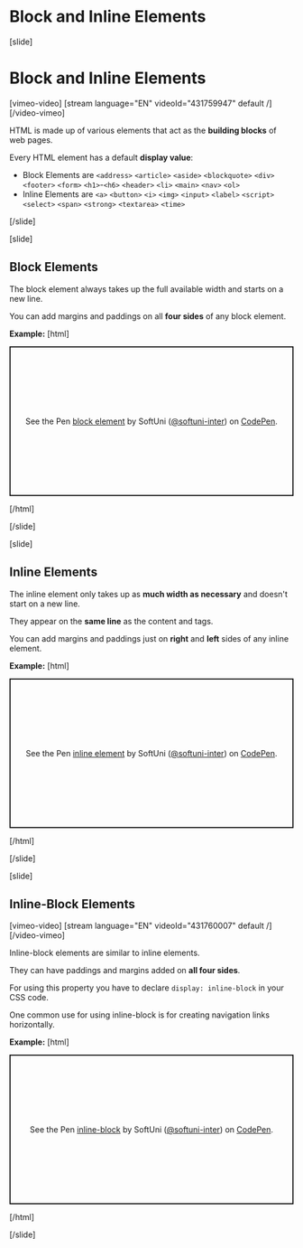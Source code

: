 # Block and Inline Elements

[slide]

# Block and Inline Elements

[vimeo-video]
[stream language="EN" videoId="431759947" default /]
[/video-vimeo]

HTML is made up of various elements that act as the **building blocks** of web pages. 

Every HTML element has a default **display value**:
* Block Elements are `<address>` `<article>` `<aside>` `<blockquote>` `<div>` `<footer>` `<form>` `<h1>`-`<h6>` `<header>` `<li>` `<main>` `<nav>` `<ol>`
* Inline Elements are `<a>` `<button>` `<i>` `<img>` `<input>` `<label>`  `<script>` `<select>`  `<span>` `<strong>` `<textarea>` `<time>`

[/slide]

[slide]
## Block Elements

The block element always takes up the full available width and starts on a new line.

You can add margins and paddings on all **four sides** of any block element.

**Example:**
[html]
<p class="codepen" data-height="265" data-theme-id="39135" data-default-tab="result" data-user="softuni-inter" data-slug-hash="GRpXKQa" style="height: 265px; box-sizing: border-box; display: flex; align-items: center; justify-content: center; border: 2px solid; margin: 1em 0; padding: 1em;" data-pen-title="block element">
  <span>See the Pen <a href="https://codepen.io/softuni-inter/pen/GRpXKQa">
  block element</a> by SoftUni (<a href="https://codepen.io/softuni-inter">@softuni-inter</a>)
  on <a href="https://codepen.io">CodePen</a>.</span>
</p>
<script async src="https://static.codepen.io/assets/embed/ei.js"></script>

[/html]

[/slide]

[slide]
## Inline Elements

The inline element only takes up as **much width as necessary** and doesn't start on a new line.

They appear on the **same line** as the content and tags.

You can add margins and paddings just on **right** and **left** sides of any inline element.

**Example:**
[html]
<p class="codepen" data-height="265" data-theme-id="39135" data-default-tab="result" data-user="softuni-inter" data-slug-hash="BaoOBGN" style="height: 265px; box-sizing: border-box; display: flex; align-items: center; justify-content: center; border: 2px solid; margin: 1em 0; padding: 1em;" data-pen-title="inline element">
  <span>See the Pen <a href="https://codepen.io/softuni-inter/pen/BaoOBGN">
  inline element</a> by SoftUni (<a href="https://codepen.io/softuni-inter">@softuni-inter</a>)
  on <a href="https://codepen.io">CodePen</a>.</span>
</p>
<script async src="https://static.codepen.io/assets/embed/ei.js"></script>

[/html]

[/slide]

[slide]
## Inline-Block Elements

[vimeo-video]
[stream language="EN" videoId="431760007" default /]
[/video-vimeo]

Inline-block elements are similar to inline elements.

They can have paddings and margins added on **all four sides**.

For using this property you have to declare `display: inline-block` in your CSS code.

One common use for using inline-block is for creating navigation links horizontally.

**Example:**
[html]
<p class="codepen" data-height="265" data-theme-id="39135" data-default-tab="result" data-user="softuni-inter" data-slug-hash="LYpJPqX" style="height: 265px; box-sizing: border-box; display: flex; align-items: center; justify-content: center; border: 2px solid; margin: 1em 0; padding: 1em;" data-pen-title="inline-block">
  <span>See the Pen <a href="https://codepen.io/softuni-inter/pen/LYpJPqX">
  inline-block</a> by SoftUni (<a href="https://codepen.io/softuni-inter">@softuni-inter</a>)
  on <a href="https://codepen.io">CodePen</a>.</span>
</p>
<script async src="https://static.codepen.io/assets/embed/ei.js"></script>

[/html]

[/slide]